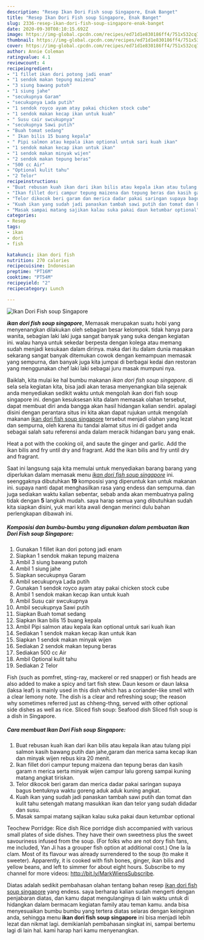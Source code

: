 ```yaml
---
description: "Resep Ikan Dori Fish soup Singapore, Enak Banget"
title: "Resep Ikan Dori Fish soup Singapore, Enak Banget"
slug: 2336-resep-ikan-dori-fish-soup-singapore-enak-banget
date: 2020-09-30T08:10:15.692Z
image: https://img-global.cpcdn.com/recipes/ed71d1e830186ff4/751x532cq70/ikan-dori-fish-soup-singapore-foto-resep-utama.jpg
thumbnail: https://img-global.cpcdn.com/recipes/ed71d1e830186ff4/751x532cq70/ikan-dori-fish-soup-singapore-foto-resep-utama.jpg
cover: https://img-global.cpcdn.com/recipes/ed71d1e830186ff4/751x532cq70/ikan-dori-fish-soup-singapore-foto-resep-utama.jpg
author: Annie Coleman
ratingvalue: 4.1
reviewcount: 4
recipeingredient:
- "1 fillet ikan dori potong jadi enam"
- "1 sendok makan tepung maizena"
- "3 siung bawang putoh"
- "1 siung jahe"
- "secukupnya Garam"
- "secukupnya Lada putih"
- "1 sendok royco ayam atay pakai chicken stock cube"
- "1 sendok makan kecap ikan untuk kuah"
- " Susu cair swcukupnya"
- "secukupnya Sawi putih"
- "Buah tomat sedang"
- " Ikan bilis 15 buang kepala"
- " Pipi salmon atau kepala ikan optional untuk sari kuah ikan"
- "1 sendok makan kecap ikan untuk ikan"
- "1 sendok makan minyak wijen"
- "2 sendok makan tepung beras"
- "500 cc Air"
- "Optional kulit tahu"
- "2 Telor"
recipeinstructions:
- "Buat rebusan kuah ikan dari ikan bilis atau kepala ikan atau tulang pipi salmon kasih bawang putih dan jahe,garam dan merica sama kecap ikan dan minyak wijen rebus kira 20 menit."
- "Ikan fillet dori campur tepung maizena dan tepung beras dan kasih garam n merica serta minyak wijen campur lalu goreng sampai kuning matang angkat tiriskan."
- "Telor dikocok beri garam dan merica dadar pakai saringan supaya bagus bentuknya waktu goreng aduk aduk kuning angkat."
- "Kuah ikan yang sudah jadi panaskan tambah sawi putih dan tomat dan kulit tahu setengah matang masukkan ikan dan telor yang sudah didadar dan susu."
- "Masak sampai matang sajikan kalau suka pakai daun ketumbar optional"
categories:
- Resep
tags:
- ikan
- dori
- fish

katakunci: ikan dori fish 
nutrition: 270 calories
recipecuisine: Indonesian
preptime: "PT16M"
cooktime: "PT54M"
recipeyield: "2"
recipecategory: Lunch

---
```



![Ikan Dori Fish soup Singapore](https://img-global.cpcdn.com/recipes/ed71d1e830186ff4/751x532cq70/ikan-dori-fish-soup-singapore-foto-resep-utama.jpg)

<b><i>ikan dori fish soup singapore</i></b>, Memasak merupakan suatu hobi yang menyenangkan dilakukan oleh sebagian besar kelompok. tidak hanya para wanita, sebagian laki laki juga sangat banyak yang suka dengan kegiatan ini. walau hanya untuk sekedar berpesta dengan kolega atau memang sudah menjadi kesukaan dalam dirinya. maka dari itu dalam dunia masakan sekarang sangat banyak ditemukan cowok dengan kemampuan memasak yang sempurna, dan banyak juga kita jumpai di berbagai kedai dan restoran yang menggunakan chef laki laki sebagai juru masak mumpuni nya.

Baiklah, kita mulai ke hal bumbu makanan <i>ikan dori fish soup singapore</i>. di sela sela kegiatan kita, bisa jadi akan terasa menyenangkan bila sejenak anda menyediakan sedikit waktu untuk mengolah ikan dori fish soup singapore ini. dengan kesuksesan kita dalam memasak olahan tersebut, dapat membuat diri anda bangga akan hasil hidangan kalian sendiri. apalagi disini dengan perantara situs ini kita akan dapat rujukan untuk mengolah makanan <u>ikan dori fish soup singapore</u> tersebut menjadi olahan yang lezat dan sempurna, oleh karena itu tandai alamat situs ini di gadget anda sebagai salah satu referensi anda dalam meracik hidangan baru yang enak.

Heat a pot with the cooking oil, and saute the ginger and garlic. Add the ikan bilis and fry until dry and fragrant. Add the ikan bilis and fry until dry and fragrant.


Saat ini langsung saja kita memulai untuk menyediakan barang barang yang diperlukan dalam memasak menu <u><i>ikan dori fish soup singapore</i></u> ini. seenggaknya dibutuhkan <b>19</b> komposisi yang diperuntuk kan untuk makanan ini. supaya nanti dapat menghasilkan rasa yang endess dan sempurna. dan juga sediakan waktu kalian sebentar, sebab anda akan membuatnya paling tidak dengan <b>5</b> langkah mudah. saya harap semua yang dibutuhkan sudah kita siapkan disini, yuk mari kita awali dengan merinci dulu bahan perlengkapan dibawah ini.

<!--inarticleads1-->

##### Komposisi dan bumbu-bumbu yang digunakan dalam pembuatan Ikan Dori Fish soup Singapore:

1. Gunakan 1 fillet ikan dori potong jadi enam
1. Siapkan 1 sendok makan tepung maizena
1. Ambil 3 siung bawang putoh
1. Ambil 1 siung jahe
1. Siapkan secukupnya Garam
1. Ambil secukupnya Lada putih
1. Gunakan 1 sendok royco ayam atay pakai chicken stock cube
1. Ambil 1 sendok makan kecap ikan untuk kuah
1. Ambil  Susu cair swcukupnya
1. Ambil secukupnya Sawi putih
1. Siapkan Buah tomat sedang
1. Siapkan  Ikan bilis 15 buang kepala
1. Ambil  Pipi salmon atau kepala ikan optional untuk sari kuah ikan
1. Sediakan 1 sendok makan kecap ikan untuk ikan
1. Siapkan 1 sendok makan minyak wijen
1. Sediakan 2 sendok makan tepung beras
1. Sediakan 500 cc Air
1. Ambil Optional kulit tahu
1. Sediakan 2 Telor


Fish (such as pomfret, sting-ray, mackerel or red snapper) or fish heads are also added to make a spicy and tart fish stew. Daun kesom or daun laksa (laksa leaf) is mainly used in this dish which has a coriander-like smell with a clear lemony note. The dish is a clear and refreshing soup; the reason why sometimes referred just as chheng-thng, served with other optional side dishes as well as rice. Sliced fish soup: Seafood dish Sliced fish soup is a dish in Singapore. 

<!--inarticleads2-->

##### Cara membuat Ikan Dori Fish soup Singapore:

1. Buat rebusan kuah ikan dari ikan bilis atau kepala ikan atau tulang pipi salmon kasih bawang putih dan jahe,garam dan merica sama kecap ikan dan minyak wijen rebus kira 20 menit.
1. Ikan fillet dori campur tepung maizena dan tepung beras dan kasih garam n merica serta minyak wijen campur lalu goreng sampai kuning matang angkat tiriskan.
1. Telor dikocok beri garam dan merica dadar pakai saringan supaya bagus bentuknya waktu goreng aduk aduk kuning angkat.
1. Kuah ikan yang sudah jadi panaskan tambah sawi putih dan tomat dan kulit tahu setengah matang masukkan ikan dan telor yang sudah didadar dan susu.
1. Masak sampai matang sajikan kalau suka pakai daun ketumbar optional


Teochew Porridge: Rice dish Rice porridge dish accompanied with various small plates of side dishes. They have their own sweetness plus the sweet savouriness infused from the soup. (For folks who are not dory fish fans, me included, Yan Ji has a grouper fish option at additional cost.) One la la clam. Most of its flavour was already surrendered to the soup (to make it sweeter). Apparently, it is cooked with fish bones, ginger, ikan bilis and yellow beans, and left to simmer for about eight hours. Subscribe to my channel for more videos: http://bit.ly/MarkWiensSubscribe. 

Diatas adalah sedikit pembahasan olahan tentang bahan resep <u>ikan dori fish soup singapore</u> yang endess. saya berharap kalian sudah mengerti dengan penjabaran diatas, dan kamu dapat mengulanginya di lain waktu untuk di hidangkan dalam bermacam kegiatan family atau teman kamu. anda bisa menyesuaikan bumbu bumbu yang tertera diatas selaras dengan keinginan anda, sehingga menu <b>ikan dori fish soup singapore</b> ini bisa menjadi lebih lezat dan nikmat lagi. demikianlah pembahasan singkat ini, sampai bertemu lagi di lain hal. kami harap hari kamu menyenangkan.
